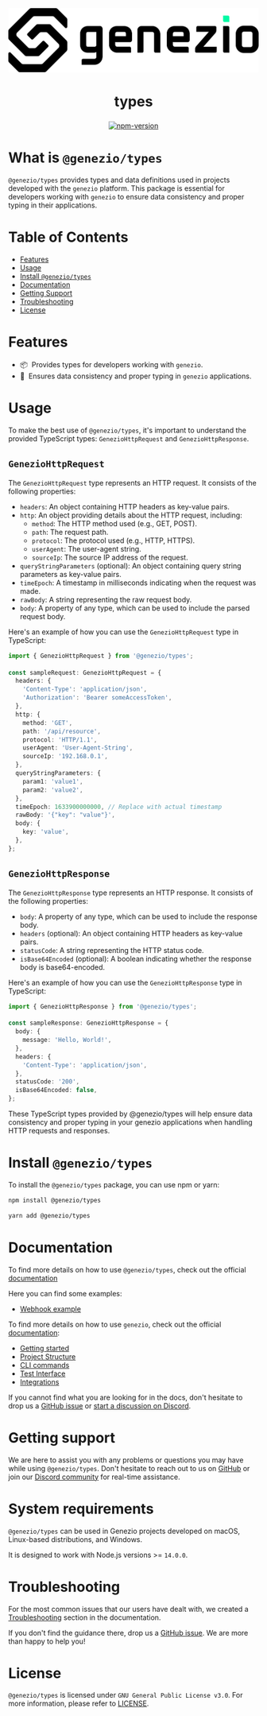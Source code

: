<div align="center">
  <a href="https://genez.io/">
    <picture>
      <source media="(prefers-color-scheme: dark)" srcset="https://github.com/genez-io/graphics/raw/HEAD/svg/Logo_Genezio_White.svg">
      <source media="(prefers-color-scheme: light)" srcset="https://github.com/genez-io/graphics/raw/HEAD/svg/Logo_Genezio_Black.svg">
      <img alt="genezio logo" src="https://github.com/genez-io/graphics/raw/HEAD/svg/Logo_Genezio_Black.svg">
    </picture>
  </a>
</div>

<div align="center">
  <h1>types</h1>
  <h3></h3>
</div>
<div align="center">

[![npm-version](https://img.shields.io/npm/v/@genezio/types.svg?style=flat&label=npm-package-version&color=62C353)](https://www.npmjs.com/package/@genezio/types)

</div>

<div align="center">
</div>

# What is `@genezio/types`

`@genezio/types` provides types and data definitions used in projects developed with the `genezio` platform. This package is essential for developers working with `genezio` to ensure data consistency and proper typing in their applications.

# Table of Contents
- [Features](#features)
- [Usage](#usage)
- [Install `@genezio/types`](#Install-@genezio/types)
- [Documentation](#documentation)
- [Getting Support](#getting-support)
- [Troubleshooting](#troubleshooting)
- [License](#license)

# Features

- 📦&nbsp; Provides types for developers working with `genezio`.
- 🧰&nbsp; Ensures data consistency and proper typing in `genezio` applications.

# Usage

To make the best use of `@genezio/types`, it's important to understand the provided TypeScript types: `GenezioHttpRequest` and `GenezioHttpResponse`.

## `GenezioHttpRequest`

The `GenezioHttpRequest` type represents an HTTP request. It consists of the following properties:

- `headers`: An object containing HTTP headers as key-value pairs.
- `http`: An object providing details about the HTTP request, including:
    - `method`: The HTTP method used (e.g., GET, POST).
    - `path`: The request path.
    - `protocol`: The protocol used (e.g., HTTP, HTTPS).
    - `userAgent`: The user-agent string.
    - `sourceIp`: The source IP address of the request.
- `queryStringParameters` (optional): An object containing query string parameters as key-value pairs.
- `timeEpoch`: A timestamp in milliseconds indicating when the request was made.
- `rawBody`: A string representing the raw request body.
- `body`: A property of any type, which can be used to include the parsed request body.

Here's an example of how you can use the `GenezioHttpRequest` type in TypeScript:

```typescript
import { GenezioHttpRequest } from '@genezio/types';

const sampleRequest: GenezioHttpRequest = {
  headers: {
    'Content-Type': 'application/json',
    'Authorization': 'Bearer someAccessToken',
  },
  http: {
    method: 'GET',
    path: '/api/resource',
    protocol: 'HTTP/1.1',
    userAgent: 'User-Agent-String',
    sourceIp: '192.168.0.1',
  },
  queryStringParameters: {
    param1: 'value1',
    param2: 'value2',
  },
  timeEpoch: 1633900000000, // Replace with actual timestamp
  rawBody: '{"key": "value"}',
  body: {
    key: 'value',
  },
};
```

## `GenezioHttpResponse`

The `GenezioHttpResponse`  type represents an HTTP response. It consists of the following properties:

- `body`: A property of any type, which can be used to include the response body.
- `headers` (optional): An object containing HTTP headers as key-value pairs.
- `statusCode`:  A string representing the HTTP status code.
- `isBase64Encoded` (optional): A boolean indicating whether the response body is base64-encoded.


Here's an example of how you can use the `GenezioHttpResponse` type in TypeScript:

```typescript
import { GenezioHttpResponse } from '@genezio/types';

const sampleResponse: GenezioHttpResponse = {
  body: {
    message: 'Hello, World!',
  },
  headers: {
    'Content-Type': 'application/json',
  },
  statusCode: '200',
  isBase64Encoded: false,
};
```

These TypeScript types provided by @genezio/types will help ensure data consistency and proper typing in your genezio applications when handling HTTP requests and responses.


# Install `@genezio/types`

To install the `@genezio/types` package, you can use npm or yarn:

```bash
npm install @genezio/types
```

```bash
yarn add @genezio/types
```
# Documentation
To find more details on how to use `@genezio/types`, check out the official [documentation](https://docs.genez.io/types)

Here you can find some examples:
- [Webhook example](https://github.com/Genez-io/genezio-examples/tree/master/typescript/webhook)

To find more details on how to use `genezio`, check out the official [documentation](https://genez.io/docs):

- [Getting started](https://docs.genez.io/genezio-documentation/getting-started)
- [Project Structure](https://docs.genez.io/genezio-documentation/project-structure)
- [CLI commands](https://docs.genez.io/genezio-documentation/cli-tool)
- [Test Interface](https://docs.genez.io/genezio-documentation/test-interface)
- [Integrations](https://docs.genez.io/genezio-documentation/integrations)

If you cannot find what you are looking for in the docs, don't hesitate to drop us a [GitHub issue](https://github.com/Genez-io/genezio/issues) or [start a discussion on Discord](https://discord.gg/uc9H5YKjXv).

# Getting support

We are here to assist you with any problems or questions you may have while using `@genezio/types`. Don't hesitate to reach out to us on [GitHub](https://github.com/Genez-io/genezio/issues) or join our [Discord community](https://discord.gg/uc9H5YKjXv) for real-time assistance.

# System requirements

`@genezio/types` can be used in Genezio projects developed on macOS, Linux-based distributions, and Windows.

It is designed to work with Node.js versions >= `14.0.0`.

# Troubleshooting

For the most common issues that our users have dealt with, we created a [Troubleshooting](https://docs.genez.io/genezio-documentation/troubleshooting) section in the documentation.

If you don't find the guidance there, drop us a [GitHub issue](https://github.com/Genez-io/types/issues). We are more than happy to help you!


# License

`@genezio/types` is licensed under `GNU General Public License v3.0`. For more information, please refer to [LICENSE](LICENSE).